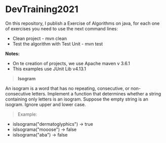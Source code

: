 # DevTraining2021

On this repository, I publish a Exercise of Algorithms on java, for each one of exercises you need to use the next
command lines:

* Clean project - mvn clean
* Test the algorithm with Test Unit - mvn test

**Notes:**

* On te creation of projects, we use Apache maven v 3.6.1 
* This examples use JUnit Lib  v4.13.1

> **Isogram**

An isogram is a word that has no repeating, consecutive, or non-consecutive letters. Implement a function that determines whether a string containing only letters is an isogram. Suppose the empty string is an isogram. Ignore upper and lower case.

> Example:

* isIsograma("dermatoglyphics") -> true
* isIsograma("mooose") -> false
* isIsograma("aba") -> false